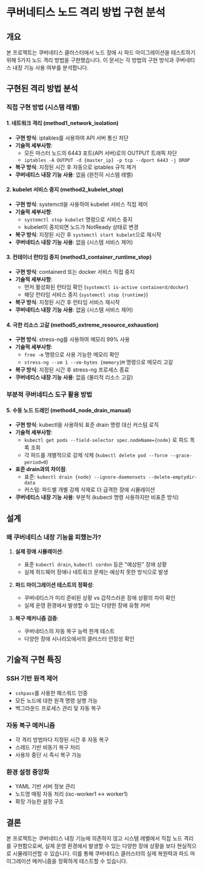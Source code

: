 # 쿠버네티스 노드 격리 방법 구현 분석

## 개요

본 프로젝트는 쿠버네티스 클러스터에서 노드 장애 시 파드 마이그레이션을 테스트하기 위해 5가지 노드 격리 방법을 구현했습니다. 이 문서는 각 방법의 구현 방식과 쿠버네티스 내장 기능 사용 여부를 분석합니다.

## 구현된 격리 방법 분석

### 직접 구현 방법 (시스템 레벨)

#### 1. 네트워크 격리 (method1_network_isolation)
- **구현 방식**: iptables를 사용하여 API 서버 통신 차단
- **기술적 세부사항**:
  - 모든 마스터 노드의 6443 포트(API 서버)로의 OUTPUT 트래픽 차단
  - `iptables -A OUTPUT -d {master_ip} -p tcp --dport 6443 -j DROP`
- **복구 방식**: 지정된 시간 후 자동으로 iptables 규칙 제거
- **쿠버네티스 내장 기능 사용**: 없음 (완전히 시스템 레벨)

#### 2. kubelet 서비스 중지 (method2_kubelet_stop)
- **구현 방식**: systemctl을 사용하여 kubelet 서비스 직접 제어
- **기술적 세부사항**:
  - `systemctl stop kubelet` 명령으로 서비스 중지
  - kubelet이 중지되면 노드가 NotReady 상태로 변경
- **복구 방식**: 지정된 시간 후 `systemctl start kubelet`으로 재시작
- **쿠버네티스 내장 기능 사용**: 없음 (시스템 서비스 제어)

#### 3. 컨테이너 런타임 중지 (method3_container_runtime_stop)
- **구현 방식**: containerd 또는 docker 서비스 직접 중지
- **기술적 세부사항**:
  - 먼저 활성화된 런타임 확인 (`systemctl is-active containerd/docker`)
  - 해당 런타임 서비스 중지 (`systemctl stop {runtime}`)
- **복구 방식**: 지정된 시간 후 런타임 서비스 재시작
- **쿠버네티스 내장 기능 사용**: 없음 (시스템 서비스 제어)

#### 4. 극한 리소스 고갈 (method5_extreme_resource_exhaustion)
- **구현 방식**: stress-ng를 사용하여 메모리 99% 사용
- **기술적 세부사항**:
  - `free -m` 명령으로 사용 가능한 메모리 확인
  - `stress-ng --vm 1 --vm-bytes {memory}M` 명령으로 메모리 고갈
- **복구 방식**: 지정된 시간 후 stress-ng 프로세스 종료
- **쿠버네티스 내장 기능 사용**: 없음 (물리적 리소스 고갈)

### 부분적 쿠버네티스 도구 활용 방법

#### 5. 수동 노드 드레인 (method4_node_drain_manual)
- **구현 방식**: kubectl을 사용하되 표준 drain 명령 대신 커스텀 로직
- **기술적 세부사항**:
  - `kubectl get pods --field-selector spec.nodeName={node}` 로 파드 목록 조회
  - 각 파드를 개별적으로 강제 삭제 (`kubectl delete pod --force --grace-period=0`)
- **표준 drain과의 차이점**:
  - 표준: `kubectl drain {node} --ignore-daemonsets --delete-emptydir-data`
  - 커스텀: 파드별 개별 강제 삭제로 더 급격한 장애 시뮬레이션
- **쿠버네티스 내장 기능 사용**: 부분적 (kubectl 명령 사용하지만 비표준 방식)

## 설계

### 왜 쿠버네티스 내장 기능을 피했는가?

1. **실제 장애 시뮬레이션**: 
   - 표준 `kubectl drain`, `kubectl cordon` 등은 "예상된" 장애 상황
   - 실제 하드웨어 장애나 네트워크 문제는 예상치 못한 방식으로 발생

2. **파드 마이그레이션 테스트의 정확성**:
   - 쿠버네티스가 미리 준비된 상황 vs 갑작스러운 장애 상황의 차이 확인
   - 실제 운영 환경에서 발생할 수 있는 다양한 장애 유형 커버

3. **복구 메커니즘 검증**:
   - 쿠버네티스의 자동 복구 능력 한계 테스트
   - 다양한 장애 시나리오에서의 클러스터 안정성 확인

## 기술적 구현 특징

### SSH 기반 원격 제어
- `sshpass`를 사용한 패스워드 인증
- 모든 노드에 대한 원격 명령 실행 가능
- 백그라운드 프로세스 관리 및 자동 복구

### 자동 복구 메커니즘
- 각 격리 방법마다 지정된 시간 후 자동 복구
- 스레드 기반 비동기 복구 처리
- 사용자 중단 시 즉시 복구 가능

### 환경 설정 중앙화
- YAML 기반 서버 정보 관리
- 노드명 매핑 자동 처리 (isc-worker1 ↔ worker1)
- 확장 가능한 설정 구조

## 결론

본 프로젝트는 쿠버네티스 내장 기능에 의존하지 않고 시스템 레벨에서 직접 노드 격리를 구현함으로써, 실제 운영 환경에서 발생할 수 있는 다양한 장애 상황을 보다 현실적으로 시뮬레이션할 수 있습니다.
이를 통해 쿠버네티스 클러스터의 실제 복원력과 파드 마이그레이션 메커니즘을 정확하게 테스트할 수 있습니다. 